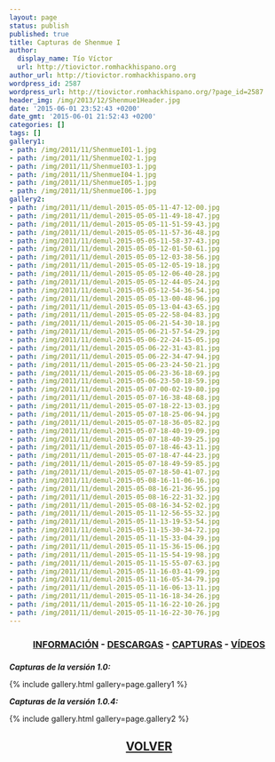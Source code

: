 ```yaml
---
layout: page
status: publish
published: true
title: Capturas de Shenmue I
author:
  display_name: Tío Víctor
  url: http://tiovictor.romhackhispano.org
author_url: http://tiovictor.romhackhispano.org
wordpress_id: 2587
wordpress_url: http://tiovictor.romhackhispano.org/?page_id=2587
header_img: /img/2013/12/Shenmue1Header.jpg
date: '2015-06-01 23:52:43 +0200'
date_gmt: '2015-06-01 21:52:43 +0200'
categories: []
tags: []
gallery1:
- path: /img/2011/11/ShenmueI01-1.jpg
- path: /img/2011/11/ShenmueI02-1.jpg
- path: /img/2011/11/ShenmueI03-1.jpg
- path: /img/2011/11/ShenmueI04-1.jpg
- path: /img/2011/11/ShenmueI05-1.jpg
- path: /img/2011/11/ShenmueI06-1.jpg
gallery2:
- path: /img/2011/11/demul-2015-05-05-11-47-12-00.jpg
- path: /img/2011/11/demul-2015-05-05-11-49-18-47.jpg
- path: /img/2011/11/demul-2015-05-05-11-51-59-43.jpg
- path: /img/2011/11/demul-2015-05-05-11-57-36-48.jpg
- path: /img/2011/11/demul-2015-05-05-11-58-37-43.jpg
- path: /img/2011/11/demul-2015-05-05-12-01-50-61.jpg
- path: /img/2011/11/demul-2015-05-05-12-03-38-56.jpg
- path: /img/2011/11/demul-2015-05-05-12-05-19-18.jpg
- path: /img/2011/11/demul-2015-05-05-12-06-40-28.jpg
- path: /img/2011/11/demul-2015-05-05-12-44-05-24.jpg
- path: /img/2011/11/demul-2015-05-05-12-54-36-54.jpg
- path: /img/2011/11/demul-2015-05-05-13-00-48-96.jpg
- path: /img/2011/11/demul-2015-05-05-13-04-43-65.jpg
- path: /img/2011/11/demul-2015-05-05-22-58-04-83.jpg
- path: /img/2011/11/demul-2015-05-06-21-54-30-18.jpg
- path: /img/2011/11/demul-2015-05-06-21-57-54-29.jpg
- path: /img/2011/11/demul-2015-05-06-22-24-15-05.jpg
- path: /img/2011/11/demul-2015-05-06-22-31-43-81.jpg
- path: /img/2011/11/demul-2015-05-06-22-34-47-94.jpg
- path: /img/2011/11/demul-2015-05-06-23-24-50-21.jpg
- path: /img/2011/11/demul-2015-05-06-23-36-18-69.jpg
- path: /img/2011/11/demul-2015-05-06-23-50-18-59.jpg
- path: /img/2011/11/demul-2015-05-07-00-02-19-80.jpg
- path: /img/2011/11/demul-2015-05-07-16-38-48-68.jpg
- path: /img/2011/11/demul-2015-05-07-18-22-13-03.jpg
- path: /img/2011/11/demul-2015-05-07-18-25-06-94.jpg
- path: /img/2011/11/demul-2015-05-07-18-36-05-82.jpg
- path: /img/2011/11/demul-2015-05-07-18-40-19-09.jpg
- path: /img/2011/11/demul-2015-05-07-18-40-39-25.jpg
- path: /img/2011/11/demul-2015-05-07-18-46-43-11.jpg
- path: /img/2011/11/demul-2015-05-07-18-47-44-23.jpg
- path: /img/2011/11/demul-2015-05-07-18-49-59-85.jpg
- path: /img/2011/11/demul-2015-05-07-18-50-41-07.jpg
- path: /img/2011/11/demul-2015-05-08-16-11-06-16.jpg
- path: /img/2011/11/demul-2015-05-08-16-21-36-95.jpg
- path: /img/2011/11/demul-2015-05-08-16-22-31-32.jpg
- path: /img/2011/11/demul-2015-05-08-16-34-52-02.jpg
- path: /img/2011/11/demul-2015-05-11-12-56-55-32.jpg
- path: /img/2011/11/demul-2015-05-11-13-19-53-54.jpg
- path: /img/2011/11/demul-2015-05-11-15-30-34-72.jpg
- path: /img/2011/11/demul-2015-05-11-15-33-04-39.jpg
- path: /img/2011/11/demul-2015-05-11-15-36-15-06.jpg
- path: /img/2011/11/demul-2015-05-11-15-54-19-98.jpg
- path: /img/2011/11/demul-2015-05-11-15-55-07-63.jpg
- path: /img/2011/11/demul-2015-05-11-16-03-41-99.jpg
- path: /img/2011/11/demul-2015-05-11-16-05-34-79.jpg
- path: /img/2011/11/demul-2015-05-11-16-06-13-11.jpg
- path: /img/2011/11/demul-2015-05-11-16-18-34-26.jpg
- path: /img/2011/11/demul-2015-05-11-16-22-10-26.jpg
- path: /img/2011/11/demul-2015-05-11-16-22-30-76.jpg
---
```

<h3 style="text-align: center;"><strong><a href="http://tiovictor.romhackhispano.org/shenmue/informacion/">INFORMACIÓN</a> - <a href="http://tiovictor.romhackhispano.org/shenmue/descargar/">DESCARGAS</a> - <a href="http://tiovictor.romhackhispano.org/shenmue/capturas/">CAPTURAS</a> - <a href="http://tiovictor.romhackhispano.org/shenmue/videos/">VÍDEOS</a></strong></h3>

_**Capturas de la versión 1.0:**_

{% include gallery.html gallery=page.gallery1 %}

_**Capturas de la versión 1.0.4:**_

{% include gallery.html gallery=page.gallery2 %}

<h2 style="text-align: center;"><strong><a href="http://tiovictor.romhackhispano.org/shenmue/">VOLVER</a></strong></h2>
